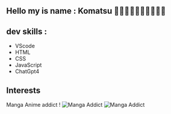 ## Hello my is name : Komatsu 👋🏽👋🏽👋🏽👋🏽👋🏽

## dev skills :

- VScode
- HTML
- CSS
- JavaScript
- ChatGpt4


## Interests
Manga Anime addict !
![Manga Addict](https://media1.tenor.com/m/kaRCm9ELxKgAAAAC/menhera-chan-chibi.gif)
![Manga Addict](https://media1.tenor.com/m/ZzfT11K4ADcAAAAC/death-note.gif)
